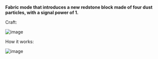 **Fabric mode that introduces a new redstone block made of four dust particles, with a signal power of 1.**

Craft:

![image](https://github.com/GlackFag/WeakRedstoneBlockMod/assets/99576022/3e7ca8f6-befb-4c97-9d7c-6798b6103e12)


How it works:

![image](https://github.com/GlackFag/WeakRedstoneBlockMod/assets/99576022/423e0f82-f3a6-4a83-915a-9a6a87dd2eac)
